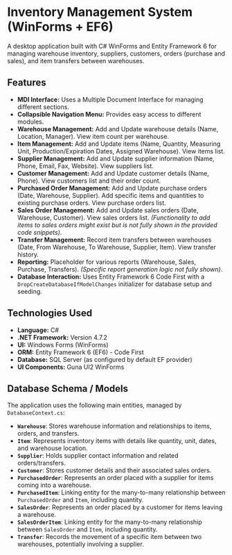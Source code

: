 # Inventory Management System (WinForms + EF6)

A desktop application built with C# WinForms and Entity Framework 6 for managing warehouse inventory, suppliers, customers, orders (purchase and sales), and item transfers between warehouses.


## Features

*   **MDI Interface:** Uses a Multiple Document Interface for managing different sections.
*   **Collapsible Navigation Menu:** Provides easy access to different modules.
*   **Warehouse Management:** Add and Update warehouse details (Name, Location, Manager). View item count per warehouse.
*   **Item Management:** Add and Update items (Name, Quantity, Measuring Unit, Production/Expiration Dates, Assigned Warehouse). View items list.
*   **Supplier Management:** Add and Update supplier information (Name, Phone, Email, Fax, Website). View suppliers list.
*   **Customer Management:** Add and Update customer details (Name, Phone). View customers list and their order count.
*   **Purchased Order Management:** Add and Update purchase orders (Date, Warehouse, Supplier). Add specific items and quantities to existing purchase orders. View purchase orders list.
*   **Sales Order Management:** Add and Update sales orders (Date, Warehouse, Customer). View sales orders list. *(Functionality to add items to sales orders might exist but is not fully shown in the provided code snippets)*.
*   **Transfer Management:** Record item transfers between warehouses (Date, From Warehouse, To Warehouse, Supplier, Item). View transfer history.
*   **Reporting:** Placeholder for various reports (Warehouse, Sales, Purchase, Transfers). *(Specific report generation logic not fully shown)*.
*   **Database Interaction:** Uses Entity Framework 6 Code First with a `DropCreateDatabaseIfModelChanges` initializer for database setup and seeding.

## Technologies Used

*   **Language:** C#
*   **.NET Framework:** Version 4.7.2
*   **UI:** Windows Forms (WinForms)
*   **ORM:** Entity Framework 6 (EF6) - Code First
*   **Database:** SQL Server (as configured by default EF provider)
*   **UI Components:** Guna UI2 WinForms

## Database Schema / Models

The application uses the following main entities, managed by `DatabaseContext.cs`:

*   **`Warehouse`**: Stores warehouse information and relationships to items, orders, and transfers.
*   **`Item`**: Represents inventory items with details like quantity, unit, dates, and warehouse location.
*   **`Supplier`**: Holds supplier contact information and related orders/transfers.
*   **`Customer`**: Stores customer details and their associated sales orders.
*   **`PurchasedOrder`**: Represents an order placed with a supplier for items coming into a warehouse.
*   **`PurchasedItem`**: Linking entity for the many-to-many relationship between `PurchasedOrder` and `Item`, including quantity.
*   **`SalesOrder`**: Represents an order placed by a customer for items leaving a warehouse.
*   **`SalesOrderItem`**: Linking entity for the many-to-many relationship between `SalesOrder` and `Item`, including quantity.
*   **`Transfer`**: Records the movement of a specific item between two warehouses, potentially involving a supplier.

